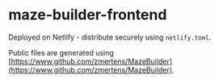# maze-builder-frontend

Deployed on Netlify - distribute securely using `netlify.toml`.

Public files are generated using [https://www.github.com/zmertens/MazeBuilder](https://www.github.com/zmertens/MazeBuilder).
